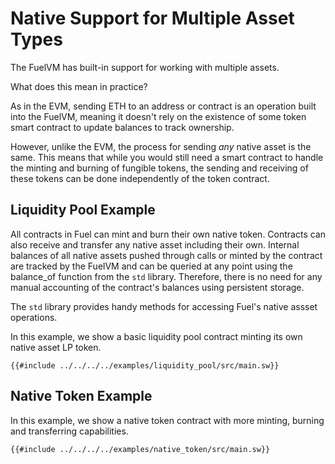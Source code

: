 # Native Support for Multiple Asset Types

<!-- This section should explain native assets in Sway -->
<!-- native_assets:example:start -->
The FuelVM has built-in support for working with multiple assets.

What does this mean in practice?

As in the EVM, sending ETH to an address or contract is an operation built into the FuelVM, meaning it doesn't rely on the existence of some token smart contract to update balances to track ownership.

However, unlike the EVM, the process for sending _any_ native asset is the same. This means that while you would still need a smart contract to handle the minting and burning of fungible tokens, the sending and receiving of these tokens can be done independently of the token contract.
<!-- native_assets:example:end -->

## Liquidity Pool Example

All contracts in Fuel can mint and burn their own native token. Contracts can also receive and transfer any native asset including their own. Internal balances of all native assets pushed through calls or minted by the contract are tracked by the FuelVM and can be queried at any point using the balance_of function from the `std` library. Therefore, there is no need for any manual accounting of the contract's balances using persistent storage.

The `std` library provides handy methods for accessing Fuel's native assset operations.

In this example, we show a basic liquidity pool contract minting its own native asset LP token.

```sway
{{#include ../../../../examples/liquidity_pool/src/main.sw}}
```

## Native Token Example

In this example, we show a native token contract with more minting, burning and transferring capabilities.

```sway
{{#include ../../../../examples/native_token/src/main.sw}}
```
